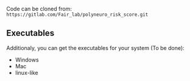 Code can be cloned from: `https://gitlab.com/Fair_lab/polyneuro_risk_score.git`

## Executables

Additionaly, you can get the executables for your system (To be done):

- Windows
- Mac
- linux-like

